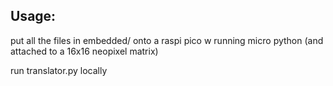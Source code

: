 Usage:
---
put all the files in embedded/ onto a raspi pico w running micro python (and attached to a 16x16 neopixel matrix)

run translator.py locally

